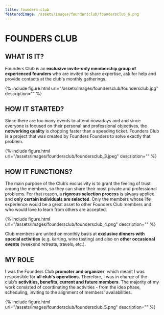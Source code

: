 ```yaml
---
title: founders-club
featuredimage: /assets/images/foundersclub/foundersclub_6.png
---
```

# FOUNDERS CLUB

##  WHAT IS IT?
Founders Club is an **exclusive invite-only membership group of experienced founders** who are invited to share expertise, ask for help and provide contacts at the club's monthly gatherings.  

 {% include figure.html url="/assets/images/foundersclub/foundersclub.jpg" description="" %}

## HOW IT STARTED?
Since there are too many events to attend nowadays and and since everyone is focused on their personal and professional objectives, the **networking quality** is dropping faster than a speeding ticket. Founders Club is a project that was created by Founders Founders to solve exactly that problem.

{% include figure.html url="/assets/images/foundersclub/foundersclub_3.jpeg" description="" %}

## HOW IT FUNCTIONS?

The main purpose of the Club’s exclusivity is to grant the feeling of trust among the members, so they can share their most private and professional problems. For that reason, a **rigorous selection process** is always applied and **only certain individuals are selected**. Only the members whose life experience would be a great asset to other Founders Club members and who would love to learn from others are accepted.

{% include figure.html url="/assets/images/foundersclub/foundersclub_4.png" description="" %}

Club members are united on monthly basis at **exclusive dinners with special activities** (e.g. karting, wine tasting) and also on **other occasional events** (weekend retreats, travels, etc.).


## MY ROLE

I was the Founders Club **promoter and organizer**, which meant I was responsible for **all club's operations**. Therefore, I was in charge of the club's **activities, benefits, current and future members**. The majority of my work consisted of coordinating the activities - from the idea phase, scheduling,  inviting to the alignment of members' availabilities. 

{% include figure.html url="/assets/images/foundersclub/foundersclub_5.png" description="" %}